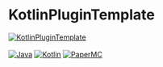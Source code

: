 # KotlinPluginTemplate

[![KotlinPluginTemplate](https://img.shields.io/badge/KotlinPluginTemplate-1.0.3-blue.svg)]()
<br><br> 
[![Java](https://img.shields.io/badge/Java-17-FF7700.svg?logo=java)]()
[![Kotlin](https://img.shields.io/badge/Kotlin-1.8.0-186FCC.svg?logo=kotlin)]()
[![PaperMC](https://img.shields.io/badge/PaperMC-1.19-222222.svg)]()